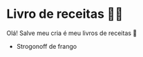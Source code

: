 # Livro de receitas :man_cook:

Olá! Salve meu cria é meu livros de receitas :call_me_hand:

- Strogonoff de frango